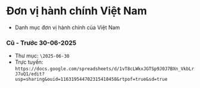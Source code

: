 # Đơn vị hành chính Việt Nam
- Danh mục đơn vị hành chính của Việt Nam

### Cũ - Trước 30-06-2025
- Thư mục: `\2025-06-30`
- Trực tuyến: `https://docs.google.com/spreadsheets/d/1vT8cLWkxJGTSp9J0J7BXn_VkbLrJ7uQ1/edit?usp=sharing&ouid=116319544702315418458&rtpof=true&sd=true`